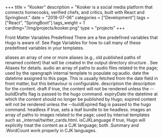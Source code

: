 +++
title = "Kooker"
description = "Kooker is a social media platform that connects homecooks, verified chefs, and critics, built with React and Springboot."
date = "2018-07-06"
categories = ["Development"]
tags = ["React", "SpringBoot"]
tags_weight = 1
cardImg="/img/projects/kooker.png"
type = "projects"
+++

Front Matter Variables 
Predefined 
There are a few predefined variables that Hugo is aware of. See Page Variables for how to call many of these predefined variables in your templates.

aliases
an array of one or more aliases (e.g., old published paths of renamed content) that will be created in the output directory structure . See Aliases for details.
audio
an array of paths to audio files related to the page; used by the opengraph internal template to populate og:audio.
date
the datetime assigned to this page. This is usually fetched from the date field in front matter, but this behaviour is configurable.
description
the description for the content.
draft
if true, the content will not be rendered unless the --buildDrafts flag is passed to the hugo command.
expiryDate
the datetime at which the content should no longer be published by Hugo; expired content will not be rendered unless the --buildExpired flag is passed to the hugo command.
headless
if true, sets a leaf bundle to be headless.
images
an array of paths to images related to the page; used by internal templates such as _internal/twitter_cards.html.
isCJKLanguage
if true, Hugo will explicitly treat the content as a CJK language; both .Summary and .WordCount work properly in CJK languages.
